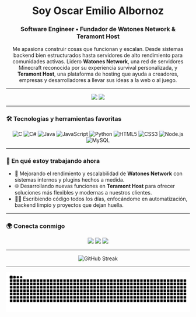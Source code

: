 <h1 align="center">Soy Oscar Emilio Albornoz</h1>
<h3 align="center">Software Engineer • Fundador de Watones Network & Teramont Host</h3>

<p align="center">
  Me apasiona construir cosas que funcionan y escalan. Desde sistemas backend bien estructurados hasta servidores de alto rendimiento para comunidades activas.  
  Lidero <strong>Watones Network</strong>, una red de servidores Minecraft reconocida por su experiencia survival personalizada, y <strong>Teramont Host</strong>, una plataforma de hosting que ayuda a creadores, empresas y desarrolladores a llevar sus ideas a la web o al juego.
</p>

---

<!-- GitHub Stats y Lenguajes más usados -->
<p align="center">
  <img src="https://github-readme-stats.vercel.app/api?username=osccarJR&show_icons=true&theme=tokyonight&hide_border=true&rank_icon=github" height="165" />
  <img src="https://github-readme-stats.vercel.app/api/top-langs/?username=osccarJR&layout=compact&theme=tokyonight&hide_border=true" height="165" />
</p>

---

### 🛠️ Tecnologías y herramientas favoritas

<p align="center">
  <img src="https://cdn.jsdelivr.net/gh/devicons/devicon/icons/c/c-original.svg" height="40" alt="C" />
  <img src="https://cdn.jsdelivr.net/gh/devicons/devicon/icons/csharp/csharp-original.svg" height="40" alt="C#" />
  <img src="https://cdn.jsdelivr.net/gh/devicons/devicon/icons/java/java-original.svg" height="40" alt="Java" />
  <img src="https://cdn.jsdelivr.net/gh/devicons/devicon/icons/javascript/javascript-original.svg" height="40" alt="JavaScript" />
  <img src="https://cdn.jsdelivr.net/gh/devicons/devicon/icons/python/python-original.svg" height="40" alt="Python" />
  <img src="https://cdn.jsdelivr.net/gh/devicons/devicon/icons/html5/html5-original.svg" height="40" alt="HTML5" />
  <img src="https://cdn.jsdelivr.net/gh/devicons/devicon/icons/css3/css3-original.svg" height="40" alt="CSS3" />
  <img src="https://cdn.jsdelivr.net/gh/devicons/devicon/icons/nodejs/nodejs-original.svg" height="40" alt="Node.js" />
  <img src="https://cdn.jsdelivr.net/gh/devicons/devicon/icons/mysql/mysql-original.svg" height="40" alt="MySQL" />
</p>

---

### 🚀 En qué estoy trabajando ahora

- 🔧 Mejorando el rendimiento y escalabilidad de **Watones Network** con sistemas internos y plugins hechos a medida.
- 🌐 Desarrollando nuevas funciones en **Teramont Host** para ofrecer soluciones más flexibles y modernas a nuestros clientes.
- 👨‍💻 Escribiendo código todos los días, enfocándome en automatización, backend limpio y proyectos que dejan huella.

---

### 🌍 Conecta conmigo

<p align="center">
  <a href="https://www.instagram.com/emilioo.albornozz" target="_blank"><img src="https://img.shields.io/badge/Instagram-%23E4405F.svg?&style=for-the-badge&logo=instagram&logoColor=white" /></a>
  <a href="https://discord.com/users/osccar" target="_blank"><img src="https://img.shields.io/badge/Discord-%237289DA.svg?&style=for-the-badge&logo=discord&logoColor=white" /></a>
  <a href="https://linkedin.com/in/emilio-albornoz-a38ba0246/" target="_blank"><img src="https://img.shields.io/badge/LinkedIn-%230077B5.svg?&style=for-the-badge&logo=linkedin&logoColor=white" /></a>
</p>

---

<!-- Streak (racha de commits) -->
<p align="center">
  <img src="https://github-readme-streak-stats.herokuapp.com/?user=osccarJR&theme=tokyonight&hide_border=true" alt="GitHub Streak" />
</p>

---

<!-- Snake animado -->
<p align="center">
  <img src="https://raw.githubusercontent.com/osccarJR/osccarJR/output/snake.svg" alt="Snake animation" />
</p>
